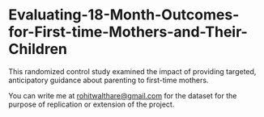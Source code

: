 # Evaluating-18-Month-Outcomes-for-First-time-Mothers-and-Their-Children
This randomized control study examined the impact of providing targeted, anticipatory guidance about parenting to first-time mothers. 

You can write me at rohitwalthare@gmail.com for the dataset for the purpose of replication or extension of the project.
